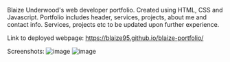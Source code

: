 Blaize Underwood's web developer portfolio. Created using HTML, CSS and Javascript. 
Portfolio includes header, services, projects, about me and contact info. Services, projects etc to be updated upon further experience.

Link to deployed webpage: https://blaize95.github.io/blaize-portfolio/

Screenshots:
![image](https://user-images.githubusercontent.com/118699442/208297204-c04066af-5ad0-46e5-922e-eb7e0957d4cf.png)
![image](https://user-images.githubusercontent.com/118699442/208297286-549ea10d-06e6-4cc7-a4e5-d64ad7dce674.png)
